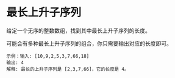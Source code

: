 # 最长上升子序列

给定一个无序的整数数组，找到其中最长上升子序列的长度。

可能会有多种最长上升子序列的组合，你只需要输出对应的长度即可。

```
示例：输入: [10,9,2,5,3,7,66,18]
输出: 4
解释: 最长的上升子序列是 [2,3,7,66]，它的长度是 4。
```



